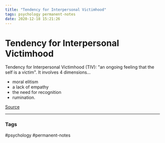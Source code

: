 ```yaml
---
title: "Tendency for Interpersonal Victimhood"
tags: psychology permanent-notes
date: 2020-12-18 15:21:26
---
```


# Tendency for Interpersonal Victimhood

Tendency for Interpersonal Victimhood (TIV): "an ongoing feeling that the self is a victim". It involves 4 dimensions...
- moral elitism
- a lack of empathy
- the need for recognition
- rumination.

[Source](https://www.psypost.org/2020/12/researchers-identify-a-new-personality-construct-that-describes-the-tendency-to-see-oneself-as-a-victim-58753)

---
### Tags
#psychology #permanent-notes
